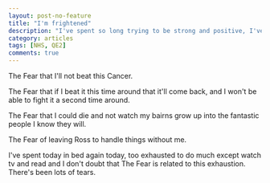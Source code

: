 ```yaml
---
layout: post-no-feature
title: "I'm frightened"
description: "I've spent so long trying to be strong and positive, I've surprised myself a little bit today by giving in to The Fear."
category: articles
tags: [NHS, QE2]
comments: true
---
```


The Fear that I'll not beat this Cancer.

The Fear that if I beat it this time around that it'll come back, and I won't be able to fight it a second time around.

The Fear that I could die and not watch my bairns grow up into the fantastic people I know they will.

The Fear of leaving Ross to handle things without me.

I've spent today in bed again today, too exhausted to do much except watch tv and read and I don't doubt that The Fear is related to this exhaustion.  There's been lots of tears.

